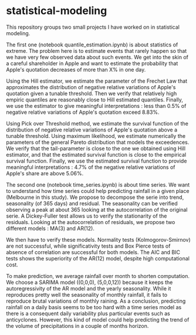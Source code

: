 # statistical-modeling

This repository groups two small projects I have worked on in statistical modeling.

The first one (notebook quantile_estimation.ipynb) is about statistics of extreme. The problem here is to estimate events that rarely happen so that we have very few observed data about such events. We get into the skin of a careful shareholder in Apple and want to estimate the probability that Apple's quotation decreases of more than X% in one day. 

Using the Hill estimator, we estimate the parameter of the Frechet Law that approximates the distribution of negative relative variations of Apple's quotation given a tunable threshold. Then we verify that relatively high empiric quantiles are reasonably close to Hill estimated quantiles. Finally, we use the estimator to give meaningful interpretations : less than 0.5% of negative relative variations of Apple's quotation exceed 8.83%.

Using Pick over Threshold method, we estimate the survival function of the distribution of negative relative variations of Apple's quotation above a tunable threshold. Using maximum likelihood, we estimate numerically the parameters of the general Pareto distribution that models the exceedences. We verify that the tail-parameter is close to the one we obtained using Hill estimator, and that the estimated survival function is close to the empirical survival function. Finally, we use the estimated survival function to provide meaningful interpretations : 4.7% of the negative relative variations of Apple's share are above 5.06%.

The second one (notebook time_series.ipynb) is about time series. We want to understand how time series could help predicting rainfall in a given place (Melbourne in this study). We propose to decompose the serie into trend, seasonality (of 365 days) and residual. The seasonality can be verified observing a peak at about 365 looking at the autocorrelation of the original serie. A Dickey-Fuller test allows us to verify the stationarity of the residuals. Looking at the autocorrelation of residuals, we propose two different models : MA(3) and AR(12). 

We then have to verify these models. Normality tests (Kolmogorov-Smirnov) are not successful, while significativity tests and Box Pierce tests of absence of correlation are successful for both models. The AIC and BIC tests shows the superiority of the AR(12) model, despite high computational cost. 

To make prediction, we average rainfall over month to shorten computation. We choose a SARIMA model ((0,0,0), (5,0,0,12)) because it keeps the autoregressivity of the AR model and the yearly seasonality. While it reproduces pretty well the seasonality of monthly rainfall, it fails to reproduce brutal variations of monthly raining. As a conclusion, predicting rainfall on a daily basis seems to be too hard with a time series model as there is a consequent daily variability plus particular events such as anticyclones. However, this kind of model could help predicting the trend of the volume of precipitations in a couple of months horizon.
